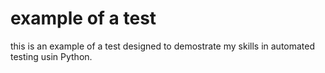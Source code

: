 # example of a test
 this is an example of a test designed to demostrate my skills in automated testing usin Python.
